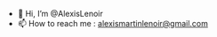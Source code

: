 - 👋 Hi, I’m @AlexisLenoir
- 📫 How to reach me : alexismartinlenoir@gmail.com

<!---
AlexisLenoir/AlexisLenoir is a ✨ special ✨ repository because its `README.md` (this file) appears on your GitHub profile.
You can click the Preview link to take a look at your changes.
--->
